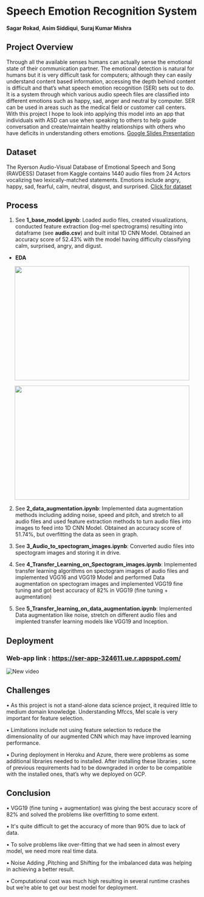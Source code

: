 # Speech Emotion Recognition System

**Sagar Rokad**, **Asim Siddiqui**, **Suraj Kumar Mishra**

## Project Overview

Through all the available senses humans can actually sense the emotional state of their communication partner. The emotional detection is natural for humans but it is very difficult task for computers; although they can easily understand content based information, accessing the depth behind content is difficult and that’s what speech emotion recognition (SER) sets out to do. It is a system through which various audio speech files are classified into different emotions such as happy, sad, anger and neutral by computer. SER can be used in areas such as the medical field or customer call centers. With this project I hope to look into applying this model into an app that individuals with ASD can use when speaking to others to help guide conversation and create/maintain healthy relationships with others who have deficits in understanding others emotions. [Google Slides Presentation](https://docs.google.com/presentation/d/1rmjpo23vwmXkn4pJq69lN7iZSF3hDa68Pf5J6E46tJE/edit#slide=id.p1)

## Dataset
The Ryerson Audio-Visual Database of Emotional Speech and Song (RAVDESS) Dataset from Kaggle contains 1440 audio files from 24 Actors vocalizing two lexically-matched statements. Emotions include angry, happy, sad, fearful, calm, neutral, disgust, and surprised. [Click for dataset](https://www.kaggle.com/uwrfkaggler/ravdess-emotional-speech-audio)


## Process

1)	See **1_base_model.ipynb**: Loaded audio files, created visualizations, conducted feature extraction (log-mel spectrograms) resulting into dataframe (see **audio.csv**) and built inital 1D CNN Model. Obtained an accuracy score of 52.43% with the model having difficulty classifying calm, surprised, angry, and digust.

- **EDA**


<p align="center">
  <img width="460" height="300" src="https://github.com/mkosaka1/capstone_project/blob/master/Uploads/EDA_Photos/Waveplot_FemaleCalm.png">
</p>


<p align="center">
  <img width="460" height="300" src="https://github.com/mkosaka1/capstone_project/blob/master/Uploads/EDA_Photos/MelSpec_FemaleCalm.png">
  
  
2) See **2_data_augmentation.ipynb**: Implemented data augmentation methods including adding noise, speed and pitch, and stretch to all audio files and used feature extraction methods to turn audio files into images to feed into 1D CNN Model. Obtained an accuracy score of 51.74%, but overfitting the data as seen in graph.

3) See **3_Audio_to_spectogram_images.ipynb**: Converted audio files into spectogram images and storing it in drive.

4) See **4_Transfer_Learning_on_Spectogram_images.ipynb**: Implemented transfer learning algorithms on spectogram images of audio files and implemented VGG16 and VGG19 Model and performed Data augmentation on spectogram images and implemented VGG19 fine tuning and got best accuracy of 82% in VGG19 (fine tuning + augmentation)

5) See **5_Transfer_learning_on_data_augmentation.ipynb**:	Implemented Data augmentation like noise, stretch on different audio files and implented transfer learning models like VGG19 and Inception.
  
## Deployment
  
### Web-app link : https://ser-app-324611.ue.r.appspot.com/
  
![New video](https://user-images.githubusercontent.com/84773742/132125846-344e9294-78ef-431a-8ea6-f5f603a514ca.gif)
  
## Challenges

• As this project is not a stand-alone data science project, it required little to medium domain knowledge. Understanding Mfccs, Mel scale is very important for feature selection.
 
• Limitations include not using feature selection to reduce the dimensionality of our augmented CNN which may have improved learning performance. 

• During deployment in Heroku and Azure, there were problems as some additional libraries needed to installed. After installing these libraries , some of previous  requirements had to be downgraded in order to be compatible with the installed ones, that’s why we deployed on GCP.


## Conclusion
•	 VGG19 (fine tuning + augmentation) was giving the best accuracy score of 82% and solved the problems like overfitting to some extent. 

•	 It's quite difficult to get the accuracy of more than 90% due to lack of data.

•	 To solve problems like over-fitting that we had seen in almost every model, we need more real time data. 

•	 Noise Adding ,Pitching and Shifting for the imbalanced data was helping in achieving a better result. 

•	 Computational cost was much high resulting in several runtime crashes but we’re able to get our best model for deployment.
